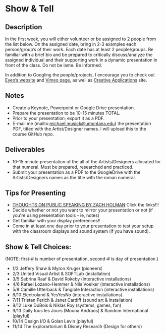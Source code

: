 # Show & Tell


## Description 

In the first week, you will either volunteer or be assigned to 2 people from the list below. On the assigned date, bring in 2-3 examples each person/group’s of their work. Each date has at least 2 people/groups. Be familiar with a brief bio and be prepared to critically discuss/analyze the assigned individual and their supporting work in a dynamic presentation in front of the class. Do not be lame. Be informed.

In addition to Googling the people/projects, I encourage you to check out [Eyeo’s website](http://eyeofestival.com) and [Vimeo page](https://vimeo.com/eyeofestival), as well as [Creative Applications](http://www.creativeapplications.net) site.


## Notes

- Create a Keynote, Powerpoint or Google Drive presentation.
- Prepare the presentation to be 10-15 minutes TOTAL.
- Prior to your presentation; export it as a PDF.
- E-mail me (mailto:michael.musick@umontana.edu) the presentation PDF, titled with the Artist/Designer names. I will upload this to the course GitHub repo.


## Deliverables

- 10-15 minute presentation of the all of the Artists/Designers allocated for that numeral. Must be prepared, researched and practiced.
- Submit your presentation as a PDF to the GoogleDrive with the Artists/Designers names as the title with the roman numeral.


## Tips for Presenting

- [THOUGHTS ON PUBLIC SPEAKING BY ZACH HOLMAN](http://speaking.io/) Click the links!!!
- Decide whether or not you want to mirror your presentation or not (if you're using presentation tools - ie, notes)
- Get familiar with your display preferences!!
- Come in at least one day prior to your presentation to test your setup with the classroom displays and sound system (if you have sound).


## Show & Tell Choices:

(NOTE: first-# is number of presentation, second-# is day of presentation.)

- 1/2	Jeffery Shaw & Myron Kruger (pioneers)
- 2/3	United Visual Artist & SOFTLab (installation)
- 3/5	Sabrina Raaf & David Rokeby (interactive installations)
- 4/6	Rafael Lozano-Hemmer & Nils Voelker (interactive installations)
- 5/8	Camille Utterback & Tangible Interaction (interactive installations)
- 6/10	Electroland & YesYesNo (interactive installations)
- 7/11    Tristan Perich & Janet Cardiff (sound art & installation)
- 8/12	Luke DuBois & Niklas Roy (systems, games, fun)
- 9/13	Daily tous les Jours (Mouna Andraos) & Random International (playful)
- 10/14	Design I/O & Golan Levin (playful)
- 11/14 The Explorartorium & Disney Research (Design for others)
